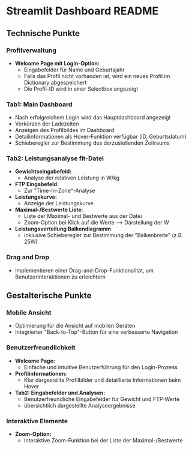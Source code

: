 
# Streamlit Dashboard README

## Technische Punkte

### Profilverwaltung
- **Welcome Page mit Login-Option:**
  - Eingabefelder für Name und Geburtsjahr
  - Falls das Profil nicht vorhanden ist, wird ein neues Profil im Dictionary abgespeichert
  - Die Profil-ID wird in einer Selectbox angezeigt

### Tab1: Main Dashboard
- Nach erfolgreichem Login wird das Hauptdashboard angezeigt
- Verkürzen der Ladezeiten
- Anzeigen des Profilbildes im Dashboard
- Detailinformationen als Hover-Funktion verfügbar (ID, Geburtsdatum)
- Schieberegler zur Bestimmung des darzustellenden Zeitraums


### Tab2: Leistungsanalyse fit-Datei
- **Gewichtseingabefeld:**
  - Analyse der relativen Leistung in W/kg
- **FTP Eingabefeld:**
  - Zur "Time-In-Zone"-Analyse
- **Leistungskurve:**
  - Anzeige der Leistungskurve
- **Maximal-/Bestwerte Liste:**
  - Liste der Maximal- und Bestwerte aus der Datei
  - Zoom-Option bei Klick auf die Werte --> Darstellung der W
- **Leistungsverteilung Balkendiagramm**
  - inklusive Schieberegler zur Bestimmung der "Balkenbreite" (z.B. 25W)
    
### Drag and Drop
- Implementieren einer Drag-and-Drop-Funktionalität, um Benutzerinteraktionen zu erleichtern
## Gestalterische Punkte

### Mobile Ansicht
- Optimierung für die Ansicht auf mobilen Geräten
- Integrierter "Back-to-Top"-Button für eine verbesserte Navigation

### Benutzerfreundlichkeit
- **Welcome Page:**
  - Einfache und intuitive Benutzerführung für den Login-Prozess
- **Profilinformationen:**
  - Klar dargestellte Profilbilder und detaillierte Informationen beim Hover
- **Tab2: Eingabefelder und Analysen:**
  - Benutzerfreundliche Eingabefelder für Gewicht und FTP-Werte
  - übersichtlich dargestellte Analyseergebnisse

### Interaktive Elemente
- **Zoom-Option:**
  - Interaktive Zoom-Funktion bei der Liste der Maximal-/Bestwerte

